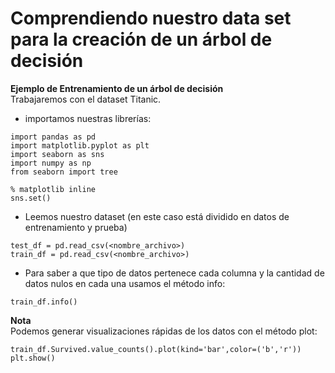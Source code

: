 # Comprendiendo nuestro data set para la creación de un árbol de decisión

**Ejemplo de Entrenamiento de un árbol de decisión**  
Trabajaremos con el dataset Titanic.

-   importamos nuestras librerías:

```
import pandas as pd
import matplotlib.pyplot as plt
import seaborn as sns
import numpy as np
from seaborn import tree

% matplotlib inline
sns.set()
```

-   Leemos nuestro dataset (en este caso está dividido en datos de entrenamiento y prueba)

```
test_df = pd.read_csv(<nombre_archivo>)
train_df = pd.read_csv(<nombre_archivo>)
```

-   Para saber a que tipo de datos pertenece cada columna y la cantidad de datos nulos en cada una usamos el método info:

```
train_df.info()
```

**Nota**  
Podemos generar visualizaciones rápidas de los datos con el método plot:

```
train_df.Survived.value_counts().plot(kind='bar',color=('b','r'))
plt.show()
```